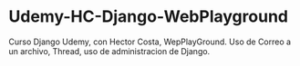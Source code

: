 # Udemy-HC-Django-WebPlayground
Curso Django Udemy, con Hector Costa, WepPlayGround.
Uso de Correo a un archivo, Thread, uso de administracion de Django.
